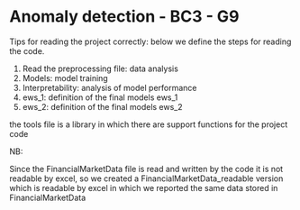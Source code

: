 # Anomaly detection - BC3 - G9

Tips for reading the project correctly: below we define the steps for reading the code.

1. Read the preprocessing file: data analysis
2. Models: model training
3. Interpretability: analysis of model performance
4. ews_1: definition of the final models ews_1
5. ews_2: definition of the final models ews_2

the tools file is a library in which there are support functions for the project code

NB:

Since the FinancialMarketData file is read and written by the code it is not readable by excel, so we created a FinancialMarketData_readable version which is readable by excel in which we reported the same data stored in FinancialMarketData